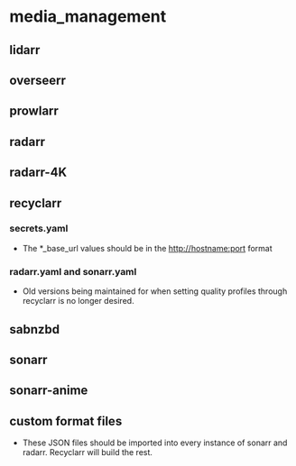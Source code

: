 # media_management

## lidarr

## overseerr

## prowlarr

## radarr

## radarr-4K

## recyclarr

### secrets.yaml

* The *_base_url values should be in the <http://hostname:port> format

### radarr.yaml and sonarr.yaml

* Old versions being maintained for when setting quality profiles through recyclarr is no longer desired.

## sabnzbd

## sonarr

## sonarr-anime

## custom format files

* These JSON files should be imported into every instance of sonarr and radarr. Recyclarr will build the rest.
